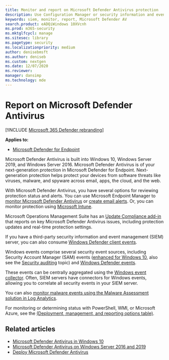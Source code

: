```yaml
---
title: Monitor and report on Microsoft Defender Antivirus protection
description: Use Configuration Manager or security information and event management (SIEM) tools to consume reports, and monitor Microsoft Defender AV with PowerShell and WMI.
keywords: siem, monitor, report, Microsoft Defender AV
search.product: eADQiWindows 10XVcnh
ms.prod: m365-security
ms.mktglfcycl: manage
ms.sitesec: library
ms.pagetype: security
ms.localizationpriority: medium
author: denisebmsft
ms.author: deniseb
ms.custom: nextgen
ms.date: 12/07/2020
ms.reviewer: 
manager: dansimp
ms.technology: mde
---
```


# Report on Microsoft Defender Antivirus

[!INCLUDE [Microsoft 365 Defender rebranding](../../includes/microsoft-defender.md)]


**Applies to:**

- [Microsoft Defender for Endpoint](https://go.microsoft.com/fwlink/p/?linkid=2154037)

Microsoft Defender Antivirus is built into Windows 10, Windows Server 2019, and Windows Server 2016. Microsoft Defender Antivirus is of your next-generation protection in Microsoft Defender for Endpoint. Next-generation protection helps protect your devices from software threats like viruses, malware, and spyware across email, apps, the cloud, and the web.

With Microsoft Defender Antivirus, you have several options for reviewing protection status and alerts. You can use Microsoft Endpoint Manager to [monitor Microsoft Defender Antivirus](https://docs.microsoft.com/configmgr/protect/deploy-use/monitor-endpoint-protection) or [create email alerts](https://docs.microsoft.com/configmgr/protect/deploy-use/endpoint-configure-alerts). Or, you can monitor protection using [Microsoft Intune](https://docs.microsoft.com/intune/introduction-intune).  

Microsoft Operations Management Suite has an [Update Compliance add-in](/windows/deployment/update/update-compliance-get-started) that reports on key Microsoft Defender Antivirus issues, including protection updates and real-time protection settings.

If you have a third-party security information and event management (SIEM) server, you can also consume [Windows Defender client events](https://msdn.microsoft.com/library/windows/desktop/aa964766(v=vs.85).aspx). 

Windows events comprise several security event sources, including Security Account Manager (SAM) events ([enhanced for Windows 10](https://technet.microsoft.com/library/mt431757.aspx), also see the [Security auditing](/windows/device-security/auditing/security-auditing-overview) topic) and  [Windows Defender events](troubleshoot-microsoft-defender-antivirus.md). 

These events can be centrally aggregated using the [Windows event collector](https://msdn.microsoft.com/library/windows/desktop/bb427443(v=vs.85).aspx). Often, SIEM servers have connectors for Windows events, allowing you to correlate all security events in your SIEM server. 

You can also [monitor malware events using the Malware Assessment solution in Log Analytics](https://docs.microsoft.com/azure/log-analytics/log-analytics-malware).

For monitoring or determining status with PowerShell, WMI, or Microsoft Azure, see the [(Deployment, management, and reporting options table)](deploy-manage-report-microsoft-defender-antivirus.md#ref2).

## Related articles

- [Microsoft Defender Antivirus in Windows 10](microsoft-defender-antivirus-in-windows-10.md)
- [Microsoft Defender Antivirus on Windows Server 2016 and 2019](https://docs.microsoft.com/windows/security/threat-protection/microsoft-defender-antivirus/microsoft-defender-antivirus-on-windows-server-2016)
- [Deploy Microsoft Defender Antivirus](deploy-manage-report-microsoft-defender-antivirus.md)
